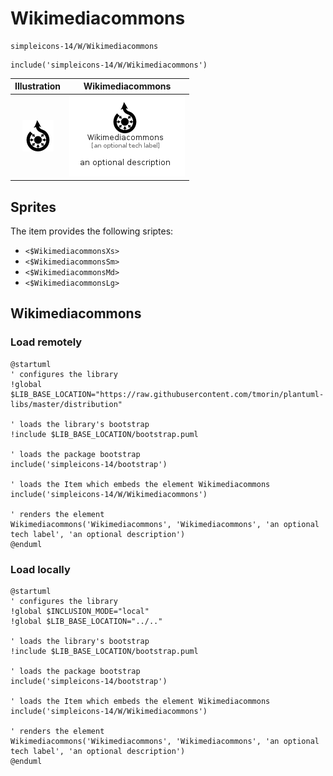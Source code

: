 # Wikimediacommons


```text
simpleicons-14/W/Wikimediacommons
```

```text
include('simpleicons-14/W/Wikimediacommons')
```



| Illustration | Wikimediacommons |
| :---: | :---: |
| ![illustration for Illustration](../../simpleicons-14/W/Wikimediacommons.png) | ![illustration for Wikimediacommons](../../simpleicons-14/W/Wikimediacommons.Local.png) |



## Sprites
The item provides the following sriptes:

- `<$WikimediacommonsXs>`
- `<$WikimediacommonsSm>`
- `<$WikimediacommonsMd>`
- `<$WikimediacommonsLg>`





## Wikimediacommons

### Load remotely
```plantuml
@startuml
' configures the library
!global $LIB_BASE_LOCATION="https://raw.githubusercontent.com/tmorin/plantuml-libs/master/distribution"

' loads the library's bootstrap
!include $LIB_BASE_LOCATION/bootstrap.puml

' loads the package bootstrap
include('simpleicons-14/bootstrap')

' loads the Item which embeds the element Wikimediacommons
include('simpleicons-14/W/Wikimediacommons')

' renders the element
Wikimediacommons('Wikimediacommons', 'Wikimediacommons', 'an optional tech label', 'an optional description')
@enduml
```

### Load locally
```plantuml
@startuml
' configures the library
!global $INCLUSION_MODE="local"
!global $LIB_BASE_LOCATION="../.."

' loads the library's bootstrap
!include $LIB_BASE_LOCATION/bootstrap.puml

' loads the package bootstrap
include('simpleicons-14/bootstrap')

' loads the Item which embeds the element Wikimediacommons
include('simpleicons-14/W/Wikimediacommons')

' renders the element
Wikimediacommons('Wikimediacommons', 'Wikimediacommons', 'an optional tech label', 'an optional description')
@enduml
```

